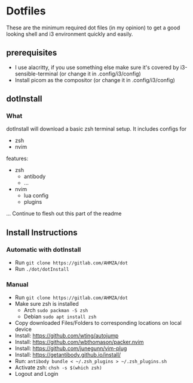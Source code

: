 # Dotfiles
These are the minimum required dot files (in my opinion) to get a good looking shell and i3 environment quickly and easily.

## prerequisites
* I use alacritty, if you use something else make sure it's covered by i3-sensible-terminal (or change it in .config/i3/config)
* Install picom as the compositor (or change it in .config/i3/config)

## dotInstall
### What
dotInstall will download a basic zsh terminal setup.
It includes configs for
- zsh
- nvim

features:
- zsh
  - antibody
  - ...
- nvim
  - lua config
  - plugins

... Continue to flesh out this part of the readme

## Install Instructions
### Automatic with dotInstall
* Run `git clone https://gitlab.com/AHMZA/dot`
* Run `./dot/dotInstall`

### Manual
* Run `git clone https://gitlab.com/AHMZA/dot`
* Make sure zsh is installed
    * Arch `sudo packman -S zsh`
    * Debian `sudo apt install zsh`
* Copy downloaded Files/Folders to corresponding locations on local device
* Install: https://github.com/wting/autojump
* Install: https://github.com/wbthomason/packer.nvim
* Install: https://github.com/junegunn/vim-plug
* Install: https://getantibody.github.io/install/
* Run: `antibody bundle < ~/.zsh_plugins > ~/.zsh_plugins.sh`
* Activate zsh: `chsh -s $(which zsh)`
* Logout and Login

